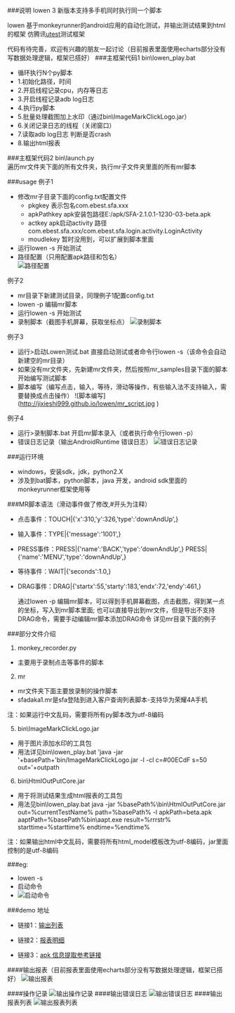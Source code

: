 ###说明
lowen 3 新版本支持多手机同时执行同一个脚本

lowen 基于monkeyrunner的android应用的自动化测试，并输出测试结果到html的框架
仿腾讯[utest](http://auto.utest.qq.com/)测试框架

代码有待完善，欢迎有兴趣的朋友一起讨论（目前报表里面使用echarts部分没有写数据处理逻辑，框架已搭好）
###主框架代码1
bin\lowen_play.bat
- 循环执行N个py脚本
- 1.初始化路径，时间
- 2.开启线程记录cpu，内存等日志
- 3.开启线程记录adb log日志
- 4.执行py脚本
- 5.批量处理截图加上水印（通过bin\ImageMarkClickLogo.jar）
- 6.关闭记录日志的线程（关闭窗口）
- 7.读取adb log日志 判断是否crash
- 8.输出html报表

###主框架代码2
bin\launch.py   
遍历mr文件夹下面的所有文件夹，执行mr子文件夹里面的所有mr脚本

###usage
例子1
- 修改mr子目录下面的config.txt配置文件
    + pkgkey 表示包名com.ebest.sfa.xxx
    + apkPathkey apk安装包路径E:/apk/SFA-2.1.0.1-1230-03-beta.apk
    + actkey apk启动activity 路径com.ebest.sfa.xxx/com.ebest.sfa.login.activity.LoginActivity
    + moudlekey 暂时没用到，可以扩展到脚本里面
- 运行lowen -s 开始测试
- 路径配置（只用配置apk路径和包名）                 
![路径配置](http://jixieshi999.github.io/lowen/mr_config.jpg )

例子2
- mr目录下新建测试目录，同理例子1配置config.txt
- lowen -p 编辑mr脚本
- 运行lowen -s 开始测试
- 录制脚本（截图手机屏幕，获取坐标点）
 ![录制脚本](http://jixieshi999.github.io/lowen/play.jpg )

例子3
- 运行>启动Lowen测试.bat 直接启动测试或者命令行lowen -s（该命令会自动新建空的mr目录）
- 如果没有mr文件夹，先新建mr文件夹，然后按照mr_samples目录下面的脚本开始编写测试脚本
- 脚本编写（编写点击，输入，等待，滑动等操作，有些输入法不支持输入，需要替换成点击操作）
 ![脚本编写] (http://jixieshi999.github.io/lowen/mr_script.jpg )
 
例子4
- 运行>录制脚本.bat 开启mr脚本录入（或者执行命令行lowen -p）
- 错误日志记录（输出AndroidRuntime 错误日志）
 ![错误日志记录](http://jixieshi999.github.io/lowen/log.jpg )

	
###运行环境
- windows，安装sdk，jdk，python2.X
- 涉及到bat脚本，python脚本，java 开发，android sdk里面的monkeyrunner框架使用等

###MR脚本语法（滑动事件做了修改,#开头为注释）
- 点击事件：TOUCH|{'x':310,'y':326,'type':'downAndUp',}
- 输入事件：TYPE|{'message':'1001',}
- PRESS事件：PRESS|{'name':'BACK','type':'downAndUp',} PRESS|{'name':'MENU','type':'downAndUp',}
- 等待事件：WAIT|{'seconds':1.0,}
- DRAG事件：DRAG|{'startx':55,'starty':183,'endx':72,'endy':461,}

	通过lowen -p 编辑mr脚本，可以得到手机屏幕截图，点击截图，得到某一点的坐标，写入到mr脚本里面;
	也可以直接导出到mr文件，但是导出不支持DRAG命令，需要手动编辑mr脚本添加DRAG命令
	详见mr目录下面的例子
	
###部分文件介绍
1. monkey_recorder.py
  -  主要用于录制点击等事件的脚本

2. mr
  -  mr文件夹下面主要放录制的操作脚本
  -  sfadaka1.mr是sfa登陆到进入客户查询列表脚本-支持华为荣耀4A手机

注：如果运行中文乱码，需要将所有py脚本改为utf-8编码


5. bin\ImageMarkClickLogo.jar
  -  用于图片添加水印的工具包
  -  用法详见bin\lowen_play.bat
	'java -jar '+basePath+'bin/ImageMarkClickLogo.jar -l -cl c=#00ECdF s=50 out='+outpath

6. bin\HtmlOutPutCore.jar  
  -  用于将测试结果生成html报表的工具包
  -  用法见bin\lowen_play.bat
	java -jar %basePath%\bin\HtmlOutPutCore.jar   out=%currentTestName% path=%basePath% -l apkPath=beta.apk aaptPath=%basePath%bin\aapt.exe result=%rrrstr% starttime=%starttime% endtime=%endtime%

注：如果输出html中文乱码，需要将所有html_model模板改为utf-8编码，jar里面控制的是utf-8编码

###eg:
  -  lowen -s
  -  启动命令
  -  ![启动命令](http://jixieshi999.github.io/lowen/cmd.jpg )



###demo 地址

- 链接1：[输出列表](http://jixieshi999.github.io/lowen/out/ )

- 链接2：[报表明细](http://jixieshi999.github.io/lowen/out/20160112_162509_SFA/sh.htm)
	
- 链接3：[apk 信息提取参考链接](http://energykey.iteye.com/blog/1856173)

####输出报表（目前报表里面使用echarts部分没有写数据处理逻辑，框架已搭好）
![输出报表](http://jixieshi999.github.io/lowen/detail.jpg )

####操作记录
![输出操作记录](http://jixieshi999.github.io/lowen/pic.jpg )
####输出错误日志
![输出错误日志](http://jixieshi999.github.io/lowen/log.jpg )
####输出报表列表
![输出报表列表](http://jixieshi999.github.io/lowen/list.jpg )
